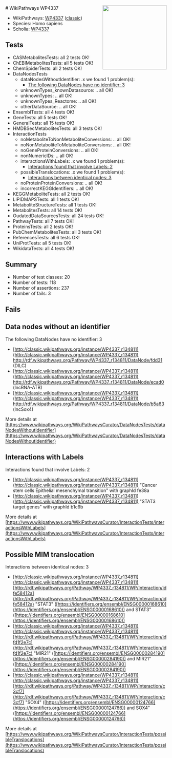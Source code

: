 <img style="float: right; width: 200px" src="https://upload.wikimedia.org/wikipedia/commons/thumb/8/83/Wplogo_with_text_500.png/640px-Wplogo_with_text_500.png" />
# WikiPathways WP4337

* WikiPathways: [WP4337](https://wikipathways.org/pathways/WP4337) ([classic](https://classic.wikipathways.org/instance/WP4337))
* Species: Homo sapiens
* Scholia: [WP4337](https://scholia.toolforge.org/wikipathways/WP4337)
## Tests
* CASMetabolitesTests: all 2 tests OK!
* ChEBIMetabolitesTests: all 5 tests OK!
* ChemSpiderTests: all 2 tests OK!
* DataNodesTests
    * dataNodesWithoutIdentifier: .x we found 1 problem(s):
        * [The following DataNodes have no identifier: 3](#d2d32fa2)
    * unknownTypes_knownDatasource: .. all OK!
    * unknownTypes: .. all OK!
    * unknownTypes_Reactome: .. all OK!
    * otherDataSource: .. all OK!
* EnsemblTests: all 4 tests OK!
* GeneTests: all 5 tests OK!
* GeneralTests: all 15 tests OK!
* HMDBSecMetabolitesTests: all 3 tests OK!
* InteractionTests
    * noMetaboliteToNonMetaboliteConversions: .. all OK!
    * noNonMetaboliteToMetaboliteConversions: .. all OK!
    * noGeneProteinConversions: .. all OK!
    * nonNumericIDs: .. all OK!
    * interactionsWithLabels: .x we found 1 problem(s):
        * [Interactions found that involve Labels: 2](#630d2679)
    * possibleTranslocations: .x we found 1 problem(s):
        * [Interactions between identical nodes: 3](#1c118208)
    * noProteinProteinConversions: .. all OK!
    * incorrectKEGGIdentifiers: .. all OK!
* KEGGMetaboliteTests: all 2 tests OK!
* LIPIDMAPSTests: all 1 tests OK!
* MetaboliteStructureTests: all 1 tests OK!
* MetabolitesTests: all 14 tests OK!
* OudatedDataSourcesTests: all 24 tests OK!
* PathwayTests: all 7 tests OK!
* ProteinsTests: all 2 tests OK!
* PubChemMetabolitesTests: all 3 tests OK!
* ReferencesTests: all 6 tests OK!
* UniProtTests: all 5 tests OK!
* WikidataTests: all 4 tests OK!


## Summary

* Number of test classes: 20
* Number of tests: 118
* Number of assertions: 237
* Number of fails: 3

## Fails

<a name="d2d32fa2" />

## Data nodes without an identifier

The following DataNodes have no identifier: 3

* [http://classic.wikipathways.org/instance/WP4337_r134811](http://classic.wikipathways.org/instance/WP4337_r134811) http://rdf.wikipathways.org/Pathway/WP4337_r134811/DataNode/fdd31 (DILC)
* [http://classic.wikipathways.org/instance/WP4337_r134811](http://classic.wikipathways.org/instance/WP4337_r134811) http://rdf.wikipathways.org/Pathway/WP4337_r134811/DataNode/ecad0 (lncRNA-ATB)
* [http://classic.wikipathways.org/instance/WP4337_r134811](http://classic.wikipathways.org/instance/WP4337_r134811) http://rdf.wikipathways.org/Pathway/WP4337_r134811/DataNode/b5a63 (lncSox4)


More details at [https://www.wikipathways.org/WikiPathwaysCurator/DataNodesTests/dataNodesWithoutIdentifier](https://www.wikipathways.org/WikiPathwaysCurator/DataNodesTests/dataNodesWithoutIdentifier)

<a name="630d2679" />

## Interactions with Labels

Interactions found that involve Labels: 2

* [http://classic.wikipathways.org/instance/WP4337_r134811](http://classic.wikipathways.org/instance/WP4337_r134811) "Cancer stem cells
Epithelial mesenchymal transition" with graphId fe38a
* [http://classic.wikipathways.org/instance/WP4337_r134811](http://classic.wikipathways.org/instance/WP4337_r134811) "STAT3 target genes" with graphId b1c9b


More details at [https://www.wikipathways.org/WikiPathwaysCurator/InteractionTests/interactionsWithLabels](https://www.wikipathways.org/WikiPathwaysCurator/InteractionTests/interactionsWithLabels)

<a name="1c118208" />

## Possible MIM translocation

Interactions between identical nodes: 3

* [http://classic.wikipathways.org/instance/WP4337_r134811](http://classic.wikipathways.org/instance/WP4337_r134811) [http://rdf.wikipathways.org/Pathway/WP4337_r134811/WP/Interaction/idfe58412a](http://rdf.wikipathways.org/Pathway/WP4337_r134811/WP/Interaction/idfe58412a) "STAT3" ([https://identifiers.org/ensembl/ENSG00000168610](https://identifiers.org/ensembl/ENSG00000168610)) and 
STAT3" ([https://identifiers.org/ensembl/ENSG00000168610](https://identifiers.org/ensembl/ENSG00000168610))
* [http://classic.wikipathways.org/instance/WP4337_r134811](http://classic.wikipathways.org/instance/WP4337_r134811) [http://rdf.wikipathways.org/Pathway/WP4337_r134811/WP/Interaction/idfd1f2e7c](http://rdf.wikipathways.org/Pathway/WP4337_r134811/WP/Interaction/idfd1f2e7c) "MIR21" ([https://identifiers.org/ensembl/ENSG00000284190](https://identifiers.org/ensembl/ENSG00000284190)) and 
MIR21" ([https://identifiers.org/ensembl/ENSG00000284190](https://identifiers.org/ensembl/ENSG00000284190))
* [http://classic.wikipathways.org/instance/WP4337_r134811](http://classic.wikipathways.org/instance/WP4337_r134811) [http://rdf.wikipathways.org/Pathway/WP4337_r134811/WP/Interaction/c3cf7](http://rdf.wikipathways.org/Pathway/WP4337_r134811/WP/Interaction/c3cf7) "SOX4" ([https://identifiers.org/ensembl/ENSG00000124766](https://identifiers.org/ensembl/ENSG00000124766)) and 
SOX4" ([https://identifiers.org/ensembl/ENSG00000124766](https://identifiers.org/ensembl/ENSG00000124766))


More details at [https://www.wikipathways.org/WikiPathwaysCurator/InteractionTests/possibleTranslocations](https://www.wikipathways.org/WikiPathwaysCurator/InteractionTests/possibleTranslocations)

